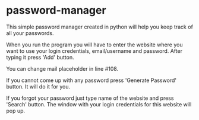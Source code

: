 # password-manager

This simple password manager created in python will help you keep track of all your passwords.

When you run the program you will have to enter the website where you want to use your login credentials, email/username and password. After typing it press 'Add' button.

You can change mail placeholder in line #108.

If you cannot come up with any password press 'Generate Password' button. It will do it for you.

If you forgot your password just type name of the website and press 'Search' button. The window with your login credentials for this website will pop up.
